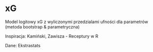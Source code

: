 # xG
Model logitowy xG z wyliczonymi przedzialami ufności dla parametrów (metoda bootstrap &amp; parametryczna)

Inspiracja: Kamiński, Zawisza - Receptury w R

Dane: Ekstrastats